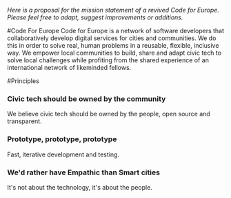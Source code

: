 *Here is a proposal for the mission statement of a revived Code for Europe. Please feel free to adapt, suggest improvements or additions.*

#Code For Europe
Code for Europe is a network of software developers that collaboratively develop digital services for cities and communities.
We do this in order to solve real, human problems in a reusable, flexible, inclusive way.
We empower local communities to build, share and adapt civic tech to solve local challenges while profiting from the shared experience of an international network of likeminded fellows.

#Principles
### Civic tech should be owned by the community
We believe civic tech should be owned by the people, open source and transparent.

### Prototype, prototype, prototype
Fast, iterative development and testing.

### We'd rather have Empathic than Smart cities
It's not about the technology, it's about the people.
